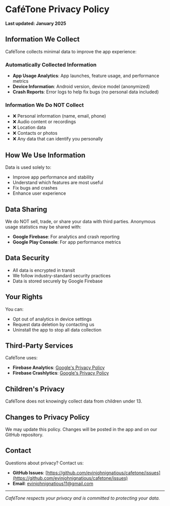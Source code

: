 # CaféTone Privacy Policy

**Last updated: January 2025**

## Information We Collect

CaféTone collects minimal data to improve the app experience:

### Automatically Collected Information
- **App Usage Analytics**: App launches, feature usage, and performance metrics
- **Device Information**: Android version, device model (anonymized)
- **Crash Reports**: Error logs to help fix bugs (no personal data included)

### Information We Do NOT Collect
- ❌ Personal information (name, email, phone)
- ❌ Audio content or recordings
- ❌ Location data
- ❌ Contacts or photos
- ❌ Any data that can identify you personally

## How We Use Information

Data is used solely to:
- Improve app performance and stability
- Understand which features are most useful
- Fix bugs and crashes
- Enhance user experience

## Data Sharing

We do NOT sell, trade, or share your data with third parties. Anonymous usage statistics may be shared with:
- **Google Firebase**: For analytics and crash reporting
- **Google Play Console**: For app performance metrics

## Data Security

- All data is encrypted in transit
- We follow industry-standard security practices
- Data is stored securely by Google Firebase

## Your Rights

You can:
- Opt out of analytics in device settings
- Request data deletion by contacting us
- Uninstall the app to stop all data collection

## Third-Party Services

CaféTone uses:
- **Firebase Analytics**: [Google's Privacy Policy](https://policies.google.com/privacy)
- **Firebase Crashlytics**: [Google's Privacy Policy](https://policies.google.com/privacy)

## Children's Privacy

CaféTone does not knowingly collect data from children under 13.

## Changes to Privacy Policy

We may update this policy. Changes will be posted in the app and on our GitHub repository.

## Contact

Questions about privacy? Contact us:
- **GitHub Issues**: [https://github.com/evinjohnignatious/cafetone/issues](https://github.com/evinjohnignatious/cafetone/issues)
- **Email**: [evinjohnignatious11@gmail.com](mailto:evinjohnignatious11@gmail.com)

---

*CaféTone respects your privacy and is committed to protecting your data.*